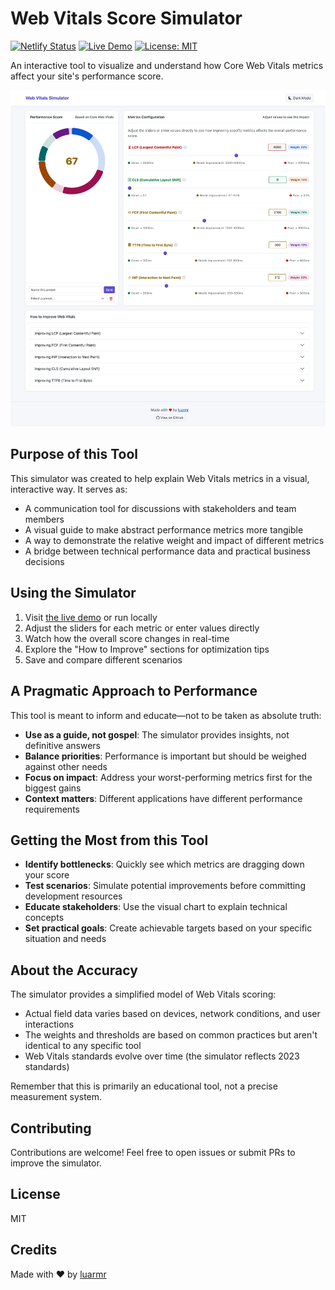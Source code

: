 # Web Vitals Score Simulator

[![Netlify Status](https://api.netlify.com/api/v1/badges/fcdaf23d-0768-4e69-a4bc-78e980fb37d0/deploy-status)](https://app.netlify.com/sites/web-vitals-simulator/deploys)
[![Live Demo](https://img.shields.io/badge/demo-live-brightgreen.svg)](https://web-vitals-simulator.netlify.app/)
[![License: MIT](https://img.shields.io/badge/License-MIT-blue.svg)](https://opensource.org/licenses/MIT)

An interactive tool to visualize and understand how Core Web Vitals metrics affect your site's performance score.

![Web Vitals Simulator Preview](preview.jpeg)

## Purpose of this Tool

This simulator was created to help explain Web Vitals metrics in a visual, interactive way. It serves as:

- A communication tool for discussions with stakeholders and team members
- A visual guide to make abstract performance metrics more tangible
- A way to demonstrate the relative weight and impact of different metrics
- A bridge between technical performance data and practical business decisions

## Using the Simulator

1. Visit [the live demo](https://web-vitals-simulator.netlify.app/) or run locally
2. Adjust the sliders for each metric or enter values directly
3. Watch how the overall score changes in real-time
4. Explore the "How to Improve" sections for optimization tips
5. Save and compare different scenarios

## A Pragmatic Approach to Performance

This tool is meant to inform and educate—not to be taken as absolute truth:

- **Use as a guide, not gospel**: The simulator provides insights, not definitive answers
- **Balance priorities**: Performance is important but should be weighed against other needs
- **Focus on impact**: Address your worst-performing metrics first for the biggest gains
- **Context matters**: Different applications have different performance requirements

## Getting the Most from this Tool

- **Identify bottlenecks**: Quickly see which metrics are dragging down your score
- **Test scenarios**: Simulate potential improvements before committing development resources
- **Educate stakeholders**: Use the visual chart to explain technical concepts
- **Set practical goals**: Create achievable targets based on your specific situation and needs

## About the Accuracy

The simulator provides a simplified model of Web Vitals scoring:

- Actual field data varies based on devices, network conditions, and user interactions
- The weights and thresholds are based on common practices but aren't identical to any specific tool
- Web Vitals standards evolve over time (the simulator reflects 2023 standards)

Remember that this is primarily an educational tool, not a precise measurement system.

## Contributing

Contributions are welcome! Feel free to open issues or submit PRs to improve the simulator.

## License

MIT

## Credits

Made with ❤️ by [luarmr](https://github.com/luarmr)